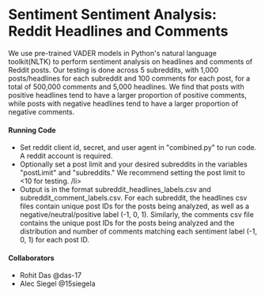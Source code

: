 <h1>Sentiment Sentiment Analysis: Reddit Headlines and Comments</h1>

<p>We use pre-trained VADER models in Python's natural language toolkit(NLTK) to perform sentiment analysis on headlines and comments of Reddit posts. Our testing is done across 5 subreddits, with 1,000 posts/headlines for each subreddit and 100 comments for each post, for a total of 500,000 comments and 5,000 headlines. We find that posts with positive headlines tend to have a larger proportion of positive comments, while posts with negative headlines tend to have a larger proportion of negative comments. </p>

<h4>Running Code</h4>
<ul>
  <li>Set reddit client id, secret, and user agent in "combined.py" to run code. A reddit account is required. </li>
  <li>Optionally set a post limit and your desired subreddits in the variables "postLimit" and "subreddits." We recommend setting the post limit to <10 for testing. /li>
  <li>Output is in the format subreddit_headlines_labels.csv and subreddit_comment_labels.csv. For each subreddit, the headlines csv files contain unique post IDs for the posts being analyzed, as well as a negative/neutral/positive label (-1, 0, 1). Similarly, the comments csv file contains the unique post IDs for the posts being analyzed and the distribution and number of comments matching each sentiment label (-1, 0, 1) for each post ID. </li>
</ul>

<h4>Collaborators</h4>
<ul>
  <li> Rohit Das @das-17</li>
  <li> Alec Siegel @15siegela </li>
</ul>

    
